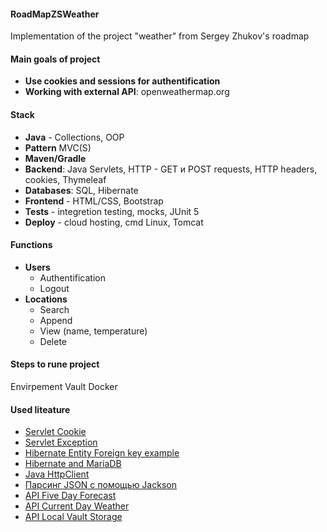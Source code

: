#### RoadMapZSWeather
Implementation of the project "weather" from Sergey Zhukov's roadmap

#### Main goals of project
- **Use cookies and sessions for authentification**
- **Working with external API**: openweathermap.org

#### Stack
- **Java** - Collections, OOP
- **Pattern** MVC(S)
- **Maven/Gradle**
- **Backend**: Java Servlets, HTTP - GET и POST requests, HTTP headers, cookies, Thymeleaf
- **Databases**: SQL, Hibernate
- **Frontend** - HTML/CSS, Bootstrap
- **Tests** - integretion testing, mocks, JUnit 5
- **Deploy** - cloud hosting, cmd Linux, Tomcat

#### Functions
- **Users**
  - Authentification
  - Logout
- **Locations**
  - Search
  - Append
  - View (name, temperature)
  - Delete
 
#### Steps to rune project

Envirpement
Vault
Docker
 
#### Used liteature
- [Servlet Cookie](https://metanit.com/java/javaee/4.9.php)
- [Servlet Exception](https://metanit.com/java/javaee/4.7.php)
- [Hibernate Entity Foreign key example](https://examples.javacodegeeks.com/java-development/enterprise-java/hibernate/hibernate-foreign-key-example/)
- [Hibernate and MariaDB](https://www.javaguides.net/2024/05/hibernate-mariadb-database-tutorial.html)
- [Java HttpClient](https://www.baeldung.com/java-httpclient-map-json-response)
- [Парсинг JSON с помощью Jackson](https://habr.com/ru/companies/otus/articles/687004/)
- [API Five Day Forecast](https://openweathermap.org/forecast5)
- [API Current Day Weather](https://openweathermap.org/current#multi)
- [API Local Vault Storage](https://camelcodes.hashnode.dev/how-to-manage-java-application-secrets-using-vault)
  
